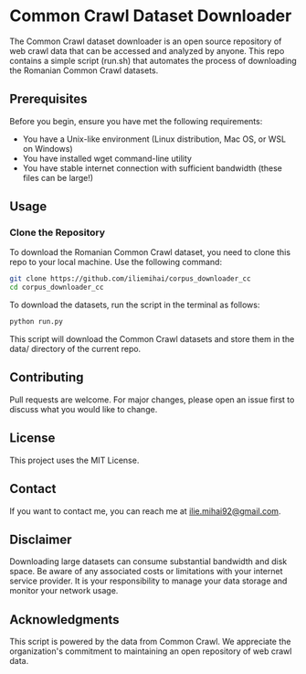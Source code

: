 # Common Crawl Dataset Downloader

The Common Crawl dataset downloader is an open source repository of web crawl data that can be accessed and analyzed by anyone. This repo contains a simple script (run.sh) that automates the process of downloading the Romanian Common Crawl datasets.

## Prerequisites

Before you begin, ensure you have met the following requirements:

* You have a Unix-like environment (Linux distribution, Mac OS, or WSL on Windows)
* You have installed wget command-line utility
* You have stable internet connection with sufficient bandwidth (these files can be large!)

## Usage
### Clone the Repository

To download the Romanian Common Crawl dataset, you need to clone this repo to your local machine. Use the following command:

```bash
git clone https://github.com/iliemihai/corpus_downloader_cc
cd corpus_downloader_cc
```

To download the datasets, run the script in the terminal as follows:

```bash
python run.py
```
This script will download the Common Crawl datasets and store them in the data/ directory of the current repo.


## Contributing

Pull requests are welcome. For major changes, please open an issue first to discuss what you would like to change.
## License

This project uses the MIT License.
## Contact

If you want to contact me, you can reach me at ilie.mihai92@gmail.com.
## Disclaimer

Downloading large datasets can consume substantial bandwidth and disk space. Be aware of any associated costs or limitations with your internet service provider. It is your responsibility to manage your data storage and monitor your network usage.
## Acknowledgments

This script is powered by the data from Common Crawl. We appreciate the organization's commitment to maintaining an open repository of web crawl data.

